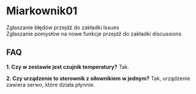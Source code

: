 # Miarkownik01
Zgłaszanie błędów przejdź do zakładki Issues<br>
Zgłaszanie pomysłów na nowe funkcje przejdź do zakładki discussions<br>

<h2>FAQ</h2>
<b>1. Czy w zestawie jest czujnik temperatury?</b>
Tak.

<b>2. Czy urządzenie to sterownik z siłownikiem w jednym?</b>
Tak, urządzenie zawiera serwo, które działa płynnie.

